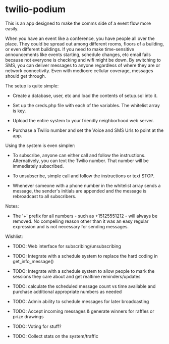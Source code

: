 twilio-podium
=============

This is an app designed to make the comms side of a event flow more easily.

When you have an event like a conference, you have people all over the place. They could be spread out among different rooms, floors of a building, or even different buildings. If you need to make time-sensitive announcements like events starting, schedule changes, etc email fails because not everyone is checking and wifi might be down. By switching to SMS, you can deliver messages to anyone regardless of where they are or network connectivity. Even with mediocre cellular coverage, messages should get through.

The setup is quite simple:

-  Create a database, user, etc and load the contents of setup.sql into it.

-  Set up the creds.php file with each of the variables. The whitelist array is key.

-  Upload the entire system to your friendly neighborhood web server.

-  Purchase a Twilio number and set the Voice and SMS Urls to point at the app.

Using the system is even simpler:

-  To subscribe, anyone can either call and follow the instructions. Alternatively, you can text the Twilio number. That number will be immediately subscribed.

-  To unsubscribe, simple call and follow the instructions or text STOP.

-  Whenever someone with a phone number in the whitelist array sends a message, the sender's initials are appended and the message is rebroadcast to all subscribers.

Notes:

-  The '+' prefix for all numbers - such as +15125551212 - will always be removed. No compelling reason other than it was an easy regular expression and is not necessary for sending messages.


Wishlist:

-  TODO: Web interface for subscribing/unsubscribing

-  TODO: Integrate with a schedule system to replace the hard coding in get_info_message()

-  TODO: Integrate with a schedule system to allow people to mark the sessions they care about and get realtime reminders/updates

-  TODO: calculate the scheduled message count vs time available and purchase additional appropriate numbers as needed

-  TODO: Admin ability to schedule messages for later broadcasting

-  TODO: Accept incoming messages & generate winners for raffles or prize drawings

-  TODO: Voting for stuff?

-  TODO: Collect stats on the system/traffic
